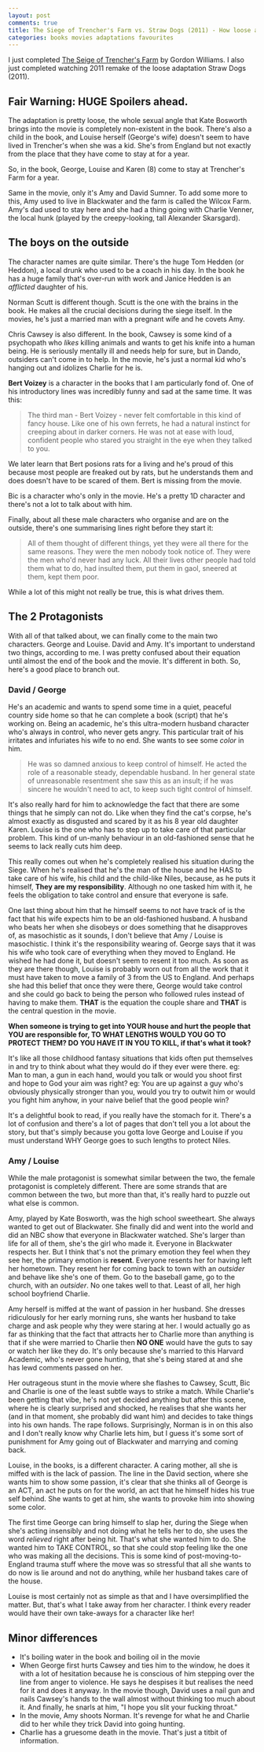 ```yaml
---
layout: post
comments: true
title: The Siege of Trencher's Farm vs. Straw Dogs (2011) - How loose an adaptation is it?
categories: books movies adaptations favourites
---
```


I just completed [The Seige of Trencher's
Farm](https://www.goodreads.com/book/show/10051695-the-siege-of-trencher-s-farm)
by Gordon Williams. I also just completed watching 2011 remake of the loose
adaptation Straw Dogs (2011).

## Fair Warning: HUGE Spoilers ahead.

The adaptation is pretty loose, the whole sexual angle that Kate Bosworth brings
into the movie is completely non-existent in the book. There's also a child in
the book, and Louise herself (George's wife) doesn't seem to have lived in
Trencher's when she was a kid. She's from England but not exactly from the place
that they have come to stay at for a year.

So, in the book, George, Louise and Karen (8) come to stay at Trencher's Farm
for a year.

Same in the movie, only it's Amy and David Sumner. To add some more to this, Amy
used to live in Blackwater and the farm is called the Wilcox Farm. Amy's dad
used to stay here and she had a thing going with Charlie Venner, the local hunk
(played by the creepy-looking, tall Alexander Skarsgard).

## The boys on the outside

The character names are quite similar. There's the huge Tom Hedden (or Heddon),
a local drunk who used to be a coach in his day. In the book he has a huge
family that's over-run with work and Janice Hedden is an _afflicted_ daughter of
his.

Norman Scutt is different though. Scutt is the one with the brains in the book.
He makes all the crucial decisions during the siege itself. In the movies, he's
just a married man with a pregnant wife and he covets Amy.

Chris Cawsey is also different. In the book, Cawsey is some kind of a psychopath
who _likes_ killing animals and wants to get his knife into a human being. He is
seriously mentally ill and needs help for sure, but in Dando, outsiders can't
come in to help. In the movie, he's just a normal kid who's hanging out and
idolizes Charlie for he is.

**Bert Voizey** is a character in the books that I am particularly fond of. One of
his introductory lines was incredibly funny and sad at the same time. It was
this:

> The third man - Bert Voizey - never felt comfortable in this kind of fancy
> house. Like one of his own ferrets, he had a natural instinct for creeping
> about in darker corners. He was not at ease with loud, confident people who
> stared you straight in the eye when they talked to you.

We later learn that Bert posions rats for a living and he's proud of this
because most people are freaked out by rats, but he understands them and does
doesn't have to be scared of them. Bert is missing from the movie.

Bic is a character who's only in the movie. He's a pretty 1D character and
there's not a lot to talk about with him.

Finally, about all these male characters who organise and are on the outside,
there's one summarising lines right before they start it:

> All of them thought of different things, yet they were all there for the same
> reasons. They were the men nobody took notice of. They were the men who'd never
> had any luck. All their lives other people had told them what to do, had
> insulted them, put them in gaol, sneered at them, kept them poor.

While a lot of this might not really be true, this is what drives them.

## The 2 Protagonists

With all of that talked about, we can finally come to the main two characters.
George and Louise. David and Amy. It's important to understand two things,
according to me. I was pretty confused about their equation until almost the end
of the book and the movie. It's different in both. So, here's a good place to
branch out.

### David / George

He's an academic and wants to spend some time in a quiet, peaceful country side
home so that he can complete a book (script) that he's working on. Being an
academic, he's this ultra-modern husband character who's always in control, who
never gets angry. This particular trait of his irritates and infuriates his wife
to no end. She wants to see some _color_ in him.

> He was so damned anxious to keep control of himself. He acted the role of a
> reasonable steady, dependable husband. In her general state of unreasonable
> resentment she saw this as an insult; if he was sincere he wouldn't need to act,
> to keep such tight control of himself.

It's also really hard for him to acknowledge the fact that there are some things
that he simply can not do. Like when they find the cat's corpse, he's almost
exactly as disgusted and scared by it as his 8 year old daughter Karen. Louise
is the one who has to step up to take care of that particular problem. This kind
of un-manly behaviour in an old-fashioned sense that he seems to lack really
cuts him deep.

This really comes out when he's completely realised his situation during the
Siege. When he's realised that he's the man of the house and he HAS to take care
of his wife, his child and the child-like Niles, because, as he puts it himself,
**They are my responsibility**. Although no one tasked him with it, he feels the
obligation to take control and ensure that everyone is safe.

One last thing about him that he himself seems to not have track of is the fact
that his wife expects him to be an old-fashioned husband. A husband who beats
her when she disobeys or does something that he disapproves of, as masochistic
as it sounds, I don't believe that Amy / Louise is masochistic. I think it's the
responsibility wearing of. George says that it was his wife who took care of
everything when they moved to England. He wished he had done it, but doesn't
seem to resent it too much. As soon as they are there though, Louise is probably
worn out from all the work that it must have taken to move a family of 3 from
the US to England. And perhaps she had this belief that once they were there,
George would take control and she could go back to being the person who followed
rules instead of having to make them. **THAT** is the equation the couple share
and **THAT** is the central question in the movie.

**When someone is trying to get into YOUR house and hurt the people that YOU are
responsible for, TO WHAT LENGTHS WOULD YOU GO TO PROTECT THEM? DO YOU HAVE IT IN
YOU TO KILL, if that's what it took?**

It's like all those childhood fantasy situations that kids often put themselves
in and try to think about what they would do if they ever were there. eg: Man to
man, a gun in each hand, would you talk or would you shoot first and hope to God
your aim was right? eg: You are up against a guy who's obviously physically
stronger than you, would you try to outwit him or would you fight him anyhow, in
your naive belief that the good people win?

It's a delightful book to read, if you really have the stomach for it. There's a
lot of confusion and there's a lot of pages that don't tell you a lot about the
story, but that's simply because you gotta love George and Louise if you must
understand WHY George goes to such lengths to protect Niles.

### Amy / Louise

While the male protagonist is somewhat similar between the two, the female
protagonist is completely different. There are some strands that are common
between the two, but more than that, it's really hard to puzzle out what else is
common.

Amy, played by Kate Bosworth, was the high school sweetheart. She always wanted
to get out of Blackwater. She finally did and went into the world and did an NBC
show that everyone in Blackwater watched. She's larger than life for all of
them, she's the girl who made it. Everyone in Blackwater respects her. But I
think that's not the primary emotion they feel when they see her, the primary
emotion is **resent**. Everyone resents her for having left her hometown. They
resent her for coming back to town with an _outsider_ and behave like she's one
of them. Go to the baseball game, go to the church, with an _outsider_. No one
takes well to that. Least of all, her high school boyfriend Charlie.

Amy herself is miffed at the want of passion in her husband. She dresses
ridiculously for her early morning runs, she wants her husband to take charge
and ask people why they were staring at her. I would actually go as far as
thinking that the fact that attracts her to Charlie more than anything is that
if she were married to Charlie then **NO ONE** would have the guts to say or
watch her like they do. It's only because she's married to this Harvard
Academic, who's never gone hunting, that she's being stared at and she has lewd
comments passed on her.

Her outrageous stunt in the movie where she flashes to Cawsey, Scutt, Bic and
Charlie is one of the least subtle ways to strike a match. While Charlie's been
getting that vibe, he's not yet decided anything but after this scene, where he
is clearly surprised and shocked, he realises that she wants her (and in that
moment, she probably did want him) and decides to take things into his own
hands. The rape follows. Surprisingly, Norman is in on this also and I don't
really know why Charlie lets him, but I guess it's some sort of punishment for
Amy going out of Blackwater and marrying and coming back.

Louise, in the books, is a different character. A caring mother, all she is
miffed with is the lack of passion. The line in the David section, where she
wants him to show some passion, it's clear that she thinks all of George is an
ACT, an act he puts on for the world, an act that he himself hides his true self
behind. She wants to get at him, she wants to provoke him into showing some
color.

The first time George can bring himself to slap her, during the Siege when she's
acting insensibly and not doing what he tells her to do, she uses the word
_relieved_ right after being hit. That's what she wanted him to do. She wanted
him to TAKE CONTROL, so that she could stop feeling like the one who was making
all the decisions. This is some kind of post-moving-to-England trauma stuff
where the move was so stressful that all she wants to do now is lie around and
not do anything, while her husband takes care of the house.

Louise is most certainly not as simple as that and I have oversimplified the
matter. But, that's what I take away from her character. I think every reader
would have their own take-aways for a character like her!

## Minor differences

- It's boiling water in the book and boiling oil in the movie
- When George first hurts Cawsey and ties him to the window, he does it with
    a lot of hesitation because he is conscious of him stepping over the line
    from anger to violence. He says he despises it but realises the need for it
    and does it anyway. In the movie though, David uses a nail gun and nails
    Cawsey's hands to the wall almost without thinking too much about it. And
    finally, he snarls at him, "I hope you slit your fucking throat."
- In the movie, Amy shoots Norman. It's revenge for what he and Charlie did to
    her while they trick David into going hunting.
- Charlie has a gruesome death in the movie. That's just a titbit of
    information.

